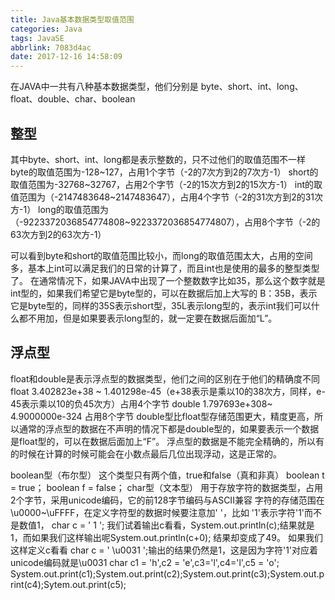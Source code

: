 ```yaml
---
title: Java基本数据类型取值范围
categories: Java
tags: JavaSE
abbrlink: 7083d4ac
date: 2017-12-16 14:58:09
---
```

在JAVA中一共有八种基本数据类型，他们分别是 
byte、short、int、long、float、double、char、boolean 
## 整型 
其中byte、short、int、long都是表示整数的，只不过他们的取值范围不一样 
byte的取值范围为-128~127，占用1个字节（-2的7次方到2的7次方-1） 
short的取值范围为-32768~32767，占用2个字节（-2的15次方到2的15次方-1） 
int的取值范围为（-2147483648~2147483647），占用4个字节（-2的31次方到2的31次方-1） 
long的取值范围为（-9223372036854774808~9223372036854774807），占用8个字节（-2的63次方到2的63次方-1）
<!---more--->
可以看到byte和short的取值范围比较小，而long的取值范围太大，占用的空间多，基本上int可以满足我们的日常的计算了，而且int也是使用的最多的整型类型了。 
在通常情况下，如果JAVA中出现了一个整数数字比如35，那么这个数字就是int型的，如果我们希望它是byte型的，可以在数据后加上大写的 B：35B，表示它是byte型的，同样的35S表示short型，35L表示long型的，表示int我们可以什么都不用加，但是如果要表示long型的，就一定要在数据后面加“L”。 

## 浮点型 
float和double是表示浮点型的数据类型，他们之间的区别在于他们的精确度不同 
float 3.402823e+38 ~ 1.401298e-45（e+38表示是乘以10的38次方，同样，e-45表示乘以10的负45次方）占用4个字节 
double 1.797693e+308~ 4.9000000e-324 占用8个字节 
double型比float型存储范围更大，精度更高，所以通常的浮点型的数据在不声明的情况下都是double型的，如果要表示一个数据是float型的，可以在数据后面加上“F”。 
浮点型的数据是不能完全精确的，所以有的时候在计算的时候可能会在小数点最后几位出现浮动，这是正常的。 

boolean型（布尔型） 
这个类型只有两个值，true和false（真和非真） 
boolean t = true； 
boolean f = false； 
char型（文本型） 
用于存放字符的数据类型，占用2个字节，采用unicode编码，它的前128字节编码与ASCII兼容 
字符的存储范围在\u0000~\uFFFF，在定义字符型的数据时候要注意加' '，比如 '1'表示字符'1'而不是数值1， 
char c = ' 1 '; 
我们试着输出c看看，System.out.println(c);结果就是1，而如果我们这样输出呢System.out.println(c+0); 
结果却变成了49。 
如果我们这样定义c看看 
char c = ' \u0031 ';输出的结果仍然是1，这是因为字符'1'对应着unicode编码就是\u0031 
char c1 = 'h',c2 = 'e',c3='l',c4='l',c5 = 'o'; 
System.out.print(c1);System.out.print(c2);System.out.print(c3);System.out.print(c4);Sytem.out.print(c5);
